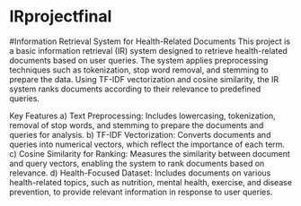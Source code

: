 # IRprojectfinal
#Information Retrieval System for Health-Related Documents
This project is a basic information retrieval (IR) system designed to retrieve health-related documents based on user queries. The system applies preprocessing techniques such as tokenization, stop word removal, and stemming to prepare the data. Using TF-IDF vectorization and cosine similarity, the IR system ranks documents according to their relevance to predefined queries.

Key Features
a) Text Preprocessing: Includes lowercasing, tokenization, removal of stop words, and stemming to prepare the documents and queries for analysis.
b) TF-IDF Vectorization: Converts documents and queries into numerical vectors, which reflect the importance of each term.
c) Cosine Similarity for Ranking: Measures the similarity between document and query vectors, enabling the system to rank documents based on relevance.
d) Health-Focused Dataset: Includes documents on various health-related topics, such as nutrition, mental health, exercise, and disease prevention, to provide relevant information in response to user queries.

